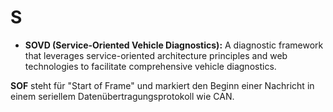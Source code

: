 # S

- **SOVD (Service-Oriented Vehicle Diagnostics):** A diagnostic framework that leverages service-oriented architecture principles and web technologies to facilitate comprehensive vehicle diagnostics.

**SOF** steht für "Start of Frame" und markiert den Beginn einer Nachricht in einem seriellem Datenübertragungsprotokoll wie CAN.